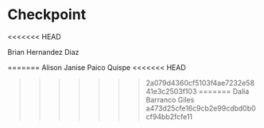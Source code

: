 # Checkpoint

<<<<<<< HEAD



Brian Hernandez Diaz

=======
Alison Janise Paico Quispe
<<<<<<< HEAD
>>>>>>> 2a079d4360cf5103f4ae7232e5841e3c2503f103
=======
Dalia Barranco Giles
>>>>>>> a473d25cfe16c9cb2e99cdbd0b0cf94bb2fcfe11
